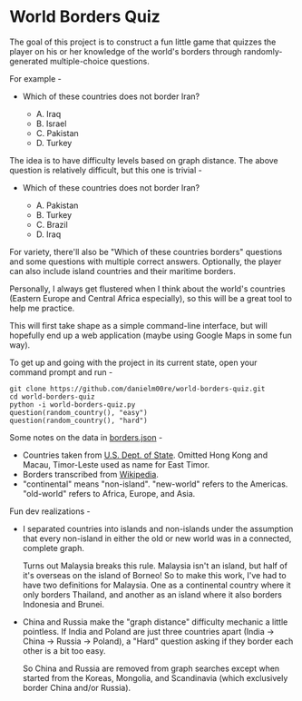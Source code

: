 # World Borders Quiz

The goal of this project is to construct a fun little game that quizzes the player on his or her knowledge of the world's borders through randomly-generated multiple-choice questions.

For example -

* Which of these countries does not border Iran?

    * A. Iraq
    * B. Israel
    * C. Pakistan
    * D. Turkey

The idea is to have difficulty levels based on graph distance. The above question is relatively difficult, but this one is trivial -

* Which of these countries does not border Iran?

    * A. Pakistan
    * B. Turkey
    * C. Brazil
    * D. Iraq

For variety, there'll also be "Which of these countries borders" questions and some questions with multiple correct answers. Optionally, the player can also include island countries and their maritime borders.

Personally, I always get flustered when I think about the world's countries (Eastern Europe and Central Africa especially), so this will be a great tool to help me practice.

This will first take shape as a simple command-line interface, but will hopefully end up a web application (maybe using Google Maps in some fun way).

To get up and going with the project in its current state, open your command prompt and run -

```
git clone https://github.com/danielm00re/world-borders-quiz.git
cd world-borders-quiz
python -i world-borders-quiz.py
question(random_country(), "easy")
question(random_country(), "hard")
```

Some notes on the data in [borders.json](/borders.json) -

* Countries taken from [U.S. Dept. of State](https://www.state.gov/misc/list/index.htm). Omitted Hong Kong and Macau, Timor-Leste used as name for East Timor.
* Borders transcribed from [Wikipedia](https://en.wikipedia.org/wiki/List_of_countries_and_territories_by_land_and_maritime_borders).
* "continental" means "non-island". "new-world" refers to the Americas. "old-world" refers to Africa, Europe, and Asia.

Fun dev realizations -

* I separated countries into islands and non-islands under the assumption that every non-island in either the old or new world was in a connected, complete graph.

    Turns out Malaysia breaks this rule. Malaysia isn't an island, but half of it's overseas on the island of Borneo! So to make this work, I've had to have two definitions for Malaysia. One as a continental country where it only borders Thailand, and another as an island where it also borders Indonesia and Brunei.

* China and Russia make the "graph distance" difficulty mechanic a little pointless. If India and Poland are just three countries apart (India &rarr; China &rarr; Russia &rarr; Poland), a "Hard" question asking if they border each other is a bit too easy.

    So China and Russia are removed from graph searches except when started from the Koreas, Mongolia, and Scandinavia (which exclusively border China and/or Russia).